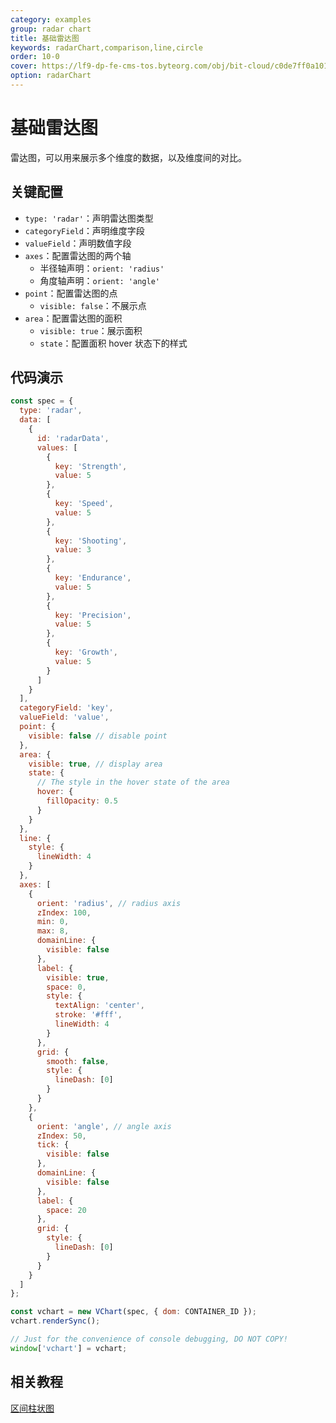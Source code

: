 ```yaml
---
category: examples
group: radar chart
title: 基础雷达图
keywords: radarChart,comparison,line,circle
order: 10-0
cover: https://lf9-dp-fe-cms-tos.byteorg.com/obj/bit-cloud/c0de7ff0a101bd4cb25c8170c.png
option: radarChart
---
```


# 基础雷达图

雷达图，可以用来展示多个维度的数据，以及维度间的对比。

## 关键配置

- `type: 'radar'`：声明雷达图类型
- `categoryField`：声明维度字段
- `valueField`：声明数值字段
- `axes`：配置雷达图的两个轴
  - 半径轴声明：`orient: 'radius'`
  - 角度轴声明：`orient: 'angle'`
- `point`：配置雷达图的点
  - `visible: false`：不展示点
- `area`：配置雷达图的面积
  - `visible: true`：展示面积
  - `state`：配置面积 hover 状态下的样式

## 代码演示

```javascript livedemo
const spec = {
  type: 'radar',
  data: [
    {
      id: 'radarData',
      values: [
        {
          key: 'Strength',
          value: 5
        },
        {
          key: 'Speed',
          value: 5
        },
        {
          key: 'Shooting',
          value: 3
        },
        {
          key: 'Endurance',
          value: 5
        },
        {
          key: 'Precision',
          value: 5
        },
        {
          key: 'Growth',
          value: 5
        }
      ]
    }
  ],
  categoryField: 'key',
  valueField: 'value',
  point: {
    visible: false // disable point
  },
  area: {
    visible: true, // display area
    state: {
      // The style in the hover state of the area
      hover: {
        fillOpacity: 0.5
      }
    }
  },
  line: {
    style: {
      lineWidth: 4
    }
  },
  axes: [
    {
      orient: 'radius', // radius axis
      zIndex: 100,
      min: 0,
      max: 8,
      domainLine: {
        visible: false
      },
      label: {
        visible: true,
        space: 0,
        style: {
          textAlign: 'center',
          stroke: '#fff',
          lineWidth: 4
        }
      },
      grid: {
        smooth: false,
        style: {
          lineDash: [0]
        }
      }
    },
    {
      orient: 'angle', // angle axis
      zIndex: 50,
      tick: {
        visible: false
      },
      domainLine: {
        visible: false
      },
      label: {
        space: 20
      },
      grid: {
        style: {
          lineDash: [0]
        }
      }
    }
  ]
};

const vchart = new VChart(spec, { dom: CONTAINER_ID });
vchart.renderSync();

// Just for the convenience of console debugging, DO NOT COPY!
window['vchart'] = vchart;
```

## 相关教程

[区间柱状图](link)
